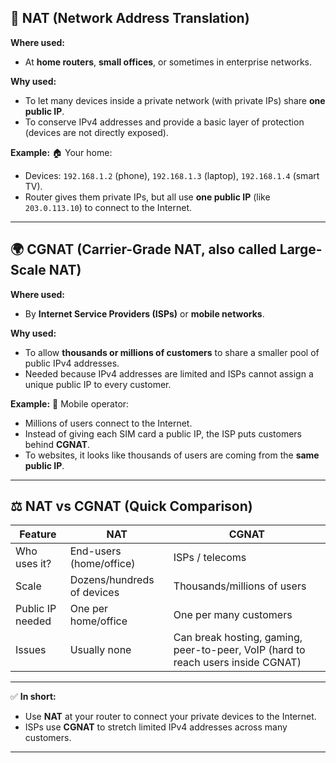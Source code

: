 

## 🔁 NAT (Network Address Translation)

**Where used:**

* At **home routers**, **small offices**, or sometimes in enterprise networks.

**Why used:**

* To let many devices inside a private network (with private IPs) share **one public IP**.
* To conserve IPv4 addresses and provide a basic layer of protection (devices are not directly exposed).

**Example:**
🏠 Your home:

* Devices: `192.168.1.2` (phone), `192.168.1.3` (laptop), `192.168.1.4` (smart TV).
* Router gives them private IPs, but all use **one public IP** (like `203.0.113.10`) to connect to the Internet.

---

## 🌍 CGNAT (Carrier-Grade NAT, also called Large-Scale NAT)

**Where used:**

* By **Internet Service Providers (ISPs)** or **mobile networks**.

**Why used:**

* To allow **thousands or millions of customers** to share a smaller pool of public IPv4 addresses.
* Needed because IPv4 addresses are limited and ISPs cannot assign a unique public IP to every customer.

**Example:**
📱 Mobile operator:

* Millions of users connect to the Internet.
* Instead of giving each SIM card a public IP, the ISP puts customers behind **CGNAT**.
* To websites, it looks like thousands of users are coming from the **same public IP**.

---

## ⚖️ NAT vs CGNAT (Quick Comparison)

| Feature          | NAT                        | CGNAT                                                                            |
| ---------------- | -------------------------- | -------------------------------------------------------------------------------- |
| Who uses it?     | End-users (home/office)    | ISPs / telecoms                                                                  |
| Scale            | Dozens/hundreds of devices | Thousands/millions of users                                                      |
| Public IP needed | One per home/office        | One per many customers                                                           |
| Issues           | Usually none               | Can break hosting, gaming, peer-to-peer, VoIP (hard to reach users inside CGNAT) |

---

✅ **In short:**

* Use **NAT** at your router to connect your private devices to the Internet.
* ISPs use **CGNAT** to stretch limited IPv4 addresses across many customers.

---